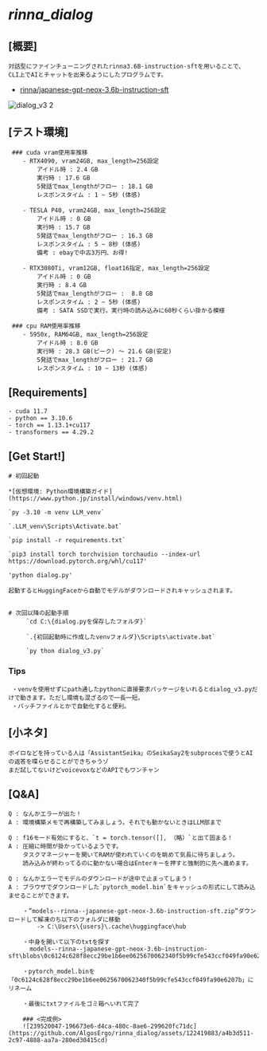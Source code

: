 # ***rinna_dialog***

## [概要]

    対話型にファインチューニングされたrinna3.6B-instruction-sftを用いることで、
    CLI上でAIとチャットを出来るようにしたプログラムです。
    
   * [rinna/japanese-gpt-neox-3.6b-instruction-sft](https://huggingface.co/rinna/japanese-gpt-neox-3.6b-instruction-sft)
  
  ![dialog_v3 2](https://github.com/AlgosErgo/rinna_dialog/assets/122419883/196b5b26-61e2-450c-8f03-d041e3814543)

## [テスト環境]
     ### cuda vram使用率推移
        - RTX4090, vram24GB, max_length=256設定
            アイドル時 : 2.4 GB
            実行時 : 17.6 GB
            5発話でmax_lengthがフロー : 18.1 GB
            レスポンスタイム : 1 ~ 5秒 (体感)

        - TESLA P40, vram24GB, max_length=256設定
            アイドル時 : 0 GB
            実行時 : 15.7 GB
            5発話でmax_lengthがフロー : 16.3 GB
            レスポンスタイム : 5 ~ 8秒 (体感)
            備考 : ebayで中古3万円、お得!

        - RTX3080Ti, vram12GB, float16指定, max_length=256設定
            アイドル時 : 0 GB
            実行時 : 8.4 GB
            5発話でmax_lengthがフロー :  8.8 GB
            レスポンスタイム : 2 ~ 5秒 (体感)
            備考 : SATA SSDで実行。実行時の読み込みに60秒くらい掛かる模様
            
     ### cpu RAM使用率推移
        - 5950x, RAM64GB, max_length=256設定
            アイドル時 : 8.0 GB
            実行時 : 28.3 GB(ピーク) ～ 21.6 GB(安定)
            5発話でmax_lengthがフロー : 21.7 GB
            レスポンスタイム : 10 ~ 13秒 (体感)
            
            
## [Requirements]          
```
- cuda 11.7
- python == 3.10.6
- torch == 1.13.1+cu117
- transformers == 4.29.2
```
    
    
## [Get Start!]

    # 初回起動
    
    *[仮想環境: Python環境構築ガイド](https://www.python.jp/install/windows/venv.html)

    `py -3.10 -m venv LLM_venv`
    
    `.LLM_venv\Scripts\Activate.bat`

    `pip install -r requirements.txt`

    `pip3 install torch torchvision torchaudio --index-url https://download.pytorch.org/whl/cu117'
 
    'python dialog.py'

    起動するとHuggingFaceから自動でモデルがダウンロードされキャッシュされます。
   

    # 次回以降の起動手順
         `cd C:\{dialog.pyを保存したフォルダ}`
         
         `.{初回起動時に作成したvenvフォルダ}\Scripts\activate.bat`
         
         `py thon dialog_v3.py`

   ### Tips
     ・venvを使用せずにpath通したpythonに直接要求パッケージをいれるとdialog_v3.pyだけで動きます。ただし環境も混ざるので一長一短。
     ・バッチファイルとかで自動化すると便利。


## [小ネタ]
    ボイロなどを持っている人は「AssistantSeika」のSeikaSay2をsubprocesで使うとAIの返答を喋らせることができちゃうゾ
    まだ試してないけどvoicevoxなどのAPIでもワンチャン


## [Q&A]

    Q : なんかエラーが出た！
    A : 環境構築メモで再構築してみましょう。それでも動かないときはLLM部まで

    Q : f16モード有効にすると、`t = torch.tensor([], （略）`と出て固まる！
    A : 圧縮に時間が掛かっているようです。
        タスクマネージャーを開いてRAMが使われていくのを眺めて気長に待ちましょう。
        読み込みが終わってるのに動かない場合はEnterキーを押すと強制的に先へ進めます。

    Q : なんかエラーでモデルのダウンロードが途中で止まってしまう！
    A : ブラウザでダウンロードした`pytorch_model.bin`をキャッシュの形式にして読み込ませることができます。

        ・”models--rinna--japanese-gpt-neox-3.6b-instruction-sft.zip”ダウンロードして解凍のち以下のフォルダに移動
            -> C:\Users\{users}\.cache\huggingface\hub

        ・中身を開いて以下のtxtを探す
          models--rinna--japanese-gpt-neox-3.6b-instruction-sft\blobs\0c6124c628f8ecc29be1b6ee0625670062340f5b99cfe543ccf049fa90e6207b.txt

        ・pytorch_model.binを「0c6124c628f8ecc29be1b6ee0625670062340f5b99cfe543ccf049fa90e6207b」にリネーム

        ・最後にtxtファイルをゴミ箱へいれて完了

        ### <完成例>
        ![239520047-196673e6-d4ca-480c-8ae6-299620fc71dc](https://github.com/AlgosErgo/rinna_dialog/assets/122419883/a4b3d511-2c97-4888-aa7a-280ed30415cd)

